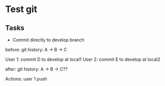 # Test git


## Tasks

- Commit directly to develop branch

before: git history: A -> B -> C

User 1: commit D to develop at local1
User 2: commit E to develop at local2

after: git history: A -> B -> C??

Actions:
user 1 push

